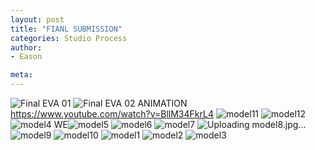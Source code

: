 ```yaml
---
layout: post
title: "FIANL SUBMISSION"
categories: Studio Process
author:
- Eason

meta:
---
```


![Final EVA 01](https://user-images.githubusercontent.com/90549907/146566531-1ee0ec3a-8c7a-4f8d-845e-9723bbe51fa9.jpg)
![Final EVA 02](https://user-images.githubusercontent.com/90549907/146566631-8a62166e-79c9-4cac-9f90-158782a88b55.jpg)
ANIMATION https://www.youtube.com/watch?v=BllM34FkrL4
![model11](https://user-images.githubusercontent.com/90549907/146566712-5180626d-5c8b-41fc-b291-a780fc0ac736.jpg)
![model12](https://user-images.githubusercontent.com/90549907/146566714-e09a7633-6726-48c7-b8ab-328a1b2d21d1.jpg)
![model4](https://user-images.githubusercontent.com/90549907/146566684-b282c528-ab79-4838-a9be-2fe2b25be619.jpg)
WE![model5](https://user-images.githubusercontent.com/90549907/146566688-541f8638-6716-4c8a-85e9-7897d8c072c5.jpg)
![model6](https://user-images.githubusercontent.com/90549907/146566690-b9fc69b1-f3bb-4e53-8ef7-df4b6aa8c148.jpg)
![model7](https://user-images.githubusercontent.com/90549907/146566696-8d4a736d-77c9-408d-b850-a8c131811f9a.jpg)
![Uploading model8.jpg…]()
![model9](https://user-images.githubusercontent.com/90549907/146566700-aac95a6f-17f0-4446-b4a0-bfbebbcdd710.jpg)
![model10](https://user-images.githubusercontent.com/90549907/146566705-dcaefebd-e895-487a-a8dc-6505f53e3c18.jpg)
![model1](https://user-images.githubusercontent.com/90549907/146566658-23e2b617-f570-4e6a-a2bc-5b88546be373.jpg)
![model2](https://user-images.githubusercontent.com/90549907/146566672-a38f9339-84a9-4e14-9f58-9d92a035470f.jpg)
![model3](https://user-images.githubusercontent.com/90549907/146566678-c12bddf9-0e42-47e5-aaba-e1bdf2616e66.jpg)
